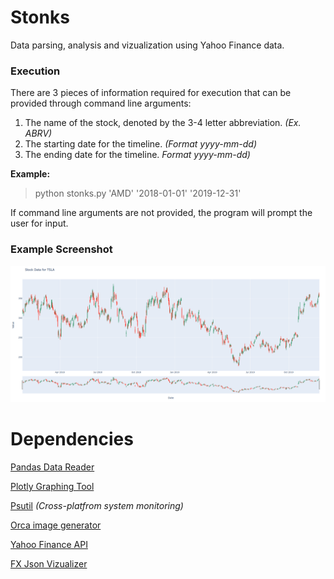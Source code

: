 # Stonks

Data parsing, analysis and vizualization using Yahoo Finance data.

### Execution
There are 3 pieces of information required for execution that can be provided through command line arguments:

1. The name of the stock, denoted by the 3-4 letter abbreviation. *(Ex. ABRV)*
2. The starting date for the timeline. *(Format yyyy-mm-dd)*
3. The ending date for the timeline. *Format yyyy-mm-dd)*

**Example:**
> python stonks.py 'AMD' '2018-01-01' '2019-12-31'

If command line arguments are not provided, the program will prompt the user for input.

### Example Screenshot
<img src="screenshots/02_26_2020_graph.png" als="screenshot" width="800">

# Dependencies

[Pandas Data Reader](https://pypi.org/project/pandas/)

[Plotly Graphing Tool](https://pypi.org/project/plotly/)

[Psutil](https://pypi.org/project/psutil/) *(Cross-platfrom system monitoring)*

[Orca image generator](https://www.npmjs.com/package/orca)

[Yahoo Finance API](https://github.com/ranaroussi/yfinance)

[FX Json Vizualizer](https://github.com/antonmedv/fx)
